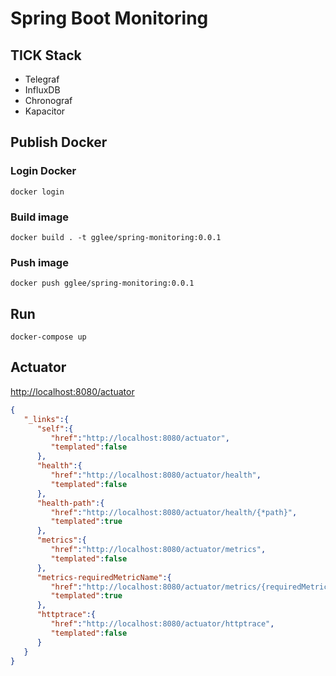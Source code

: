 # Spring Boot Monitoring

## TICK Stack
- Telegraf
- InfluxDB
- Chronograf
- Kapacitor

## Publish Docker

### Login Docker
```
docker login
```

### Build image
```
docker build . -t gglee/spring-monitoring:0.0.1
```

### Push image
```
docker push gglee/spring-monitoring:0.0.1
```

## Run
```
docker-compose up
```

## Actuator
[http://localhost:8080/actuator](http://localhost:8080/actuator)

```json
{
   "_links":{
      "self":{
         "href":"http://localhost:8080/actuator",
         "templated":false
      },
      "health":{
         "href":"http://localhost:8080/actuator/health",
         "templated":false
      },
      "health-path":{
         "href":"http://localhost:8080/actuator/health/{*path}",
         "templated":true
      },
      "metrics":{
         "href":"http://localhost:8080/actuator/metrics",
         "templated":false
      },
      "metrics-requiredMetricName":{
         "href":"http://localhost:8080/actuator/metrics/{requiredMetricName}",
         "templated":true
      },
      "httptrace":{
         "href":"http://localhost:8080/actuator/httptrace",
         "templated":false
      }
   }
}
```
